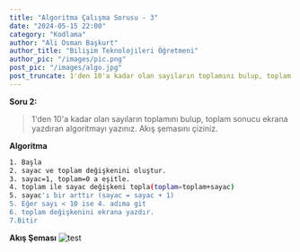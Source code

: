```yaml
---
title: "Algoritma Çalışma Sorusu - 3"
date: "2024-05-15 22:00"
category: "Kodlama"
author: "Ali Osman Başkurt"
author_title: "Bilişim Teknolojileri Öğretmeni"
author_pic: "/images/pic.png"
post_pic: "/images/algo.jpg"
post_truncate: 1'den 10'a kadar olan sayıların toplamını bulup, toplam sonucu ekrana yazdıran algoritmayı yazınız. Akış şemasını çiziniz.
---
```


**Soru 2:**

> 1'den 10'a kadar olan sayıların toplamını bulup, toplam sonucu ekrana yazdıran algoritmayı yazınız. Akış şemasını çiziniz.

**Algoritma**

```sh
1. Başla
2. sayac ve toplam değişkenini oluştur.
3. sayac=1, toplam=0 a eşitle.
4. toplam ile sayac değişkeni topla(toplam=toplam+sayac)
5. sayac'ı bir arttır (sayac = sayac + 1)
5. Eğer sayı < 10 ise 4. adıma git
6. toplam değişkenini ekrana yazdır.
7.Bitir
```

**Akış Şeması**
![test](/images/flow-3.png)
